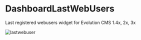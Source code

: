 # DashboardLastWebUsers
 Last registered webusers widget for Evolution CMS 1.4x, 2x, 3x

![lastwebuser](https://github.com/user-attachments/assets/811e03c5-c89c-4b81-814f-d631f0dcf7fb)
